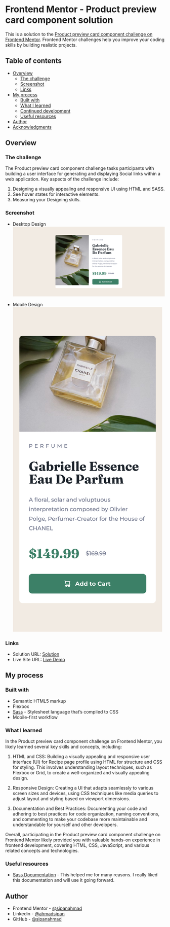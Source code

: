 # Frontend Mentor - Product preview card component solution

This is a solution to the [Product preview card component challenge on Frontend Mentor](https://www.frontendmentor.io/challenges/product-preview-card-component-GO7UmttRfa). Frontend Mentor challenges help you improve your coding skills by building realistic projects. 

## Table of contents

- [Overview](#overview)
  - [The challenge](#the-challenge)
  - [Screenshot](#screenshot)
  - [Links](#links)
- [My process](#my-process)
  - [Built with](#built-with)
  - [What I learned](#what-i-learned)
  - [Continued development](#continued-development)
  - [Useful resources](#useful-resources)
- [Author](#author)
- [Acknowledgments](#acknowledgments)

## Overview

### The challenge

The Product preview card component challenge tasks participants with building a user interface for generating and displaying Social links within a web application. Key aspects of the challenge include:

1. Designing a visually appealing and responsive UI using HTML and SASS.
2. See hover states for interactive elements.
3. Measuring your Designing skills.

### Screenshot

- Desktop Design
![Desktop Design](./desktop-design.png)

- Mobile Design
![Mobile Design](./mobile-design.png)
	
### Links

- Solution URL: [Solution](https://www.frontendmentor.io/solutions/recipe-page-main-using-tailwindcss-hSB63DucCt)
- Live Site URL: [Live Demo](https://recipe-page-main-tailwindcss.vercel.app/	)

## My process

### Built with

- Semantic HTML5 markup
- Flexbox
- [Sass](https://sass-lang.com/documentation/) - Stylesheet language that’s compiled to CSS 
- Mobile-first workflow

### What I learned

In the Product preview card component challenge on Frontend Mentor, you likely learned several key skills and concepts, including:

1. HTML and CSS: Building a visually appealing and responsive user interface (UI) for Recipe page profile using HTML for structure and CSS for styling. This involves understanding layout techniques, such as Flexbox or Grid, to create a well-organized and visually appealing design.

   
2. Responsive Design: Creating a UI that adapts seamlessly to various screen sizes and devices, using CSS techniques like media queries to adjust layout and styling based on viewport dimensions.

3. Documentation and Best Practices: Documenting your code and adhering to best practices for code organization, naming conventions, and commenting to make your codebase more maintainable and understandable for yourself and other developers.

Overall, participating in the Product preview card component challenge on Frontend Mentor likely provided you with valuable hands-on experience in frontend development, covering HTML, CSS, JavaScript, and various related concepts and technologies.

### Useful resources

- [Sass Documentation](https://sass-lang.com/documentation/) - This helped me for many reasons. I really liked this documentation and will use it going forward.

## Author

- Frontend Mentor - [@sipanahmad](https://www.frontendmentor.io/profile/sipanahmad)
- Linkedin - [@ahmadsipan](https://www.linkedin.com/in/ahmadsipan/)
- GitHub - [@sipanahmad](https://github.com/sipanahmad)

